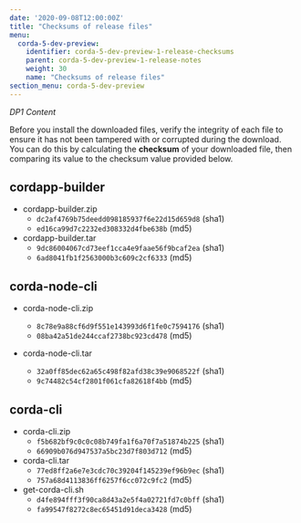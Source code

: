 ```yaml
---
date: '2020-09-08T12:00:00Z'
title: "Checksums of release files"
menu:
  corda-5-dev-preview:
    identifier: corda-5-dev-preview-1-release-checksums
    parent: corda-5-dev-preview-1-release-notes
    weight: 30
    name: "Checksums of release files"
section_menu: corda-5-dev-preview
---
```


*DP1 Content*

Before you install the downloaded files, verify the integrity of each file to ensure it has not been tampered with or corrupted during the download. You can do this by calculating the **checksum** of your downloaded file, then comparing its value to the checksum value provided below.

## cordapp-builder

* cordapp-builder.zip
  * `dc2af4769b75deedd098185937f6e22d15d659d8` (sha1)
  * `ed16ca99d7c2232ed308332d4fbe638b` (md5)
* cordapp-builder.tar
  * `9dc86004067cd73eef1cca4e9faae56f9bcaf2ea` (sha1)
  * `6ad8041fb1f2563000b3c609c2cf6333` (md5)

## corda-node-cli

* corda-node-cli.zip
  * `8c78e9a88cf6d9f551e143993d6f1fe0c7594176` (sha1)
  * `08ba42a51de244ccaf2738bc923cd478` (md5)

* corda-node-cli.tar
  * `32a0ff85dec62a65c498f82afd38c39e9068522f` (sha1)
  * `9c74482c54cf2801f061cfa82618f4bb` (md5)

## corda-cli

* corda-cli.zip
  * `f5b682bf9c0c0c08b749fa1f6a70f7a51874b225` (sha1)
  * `66909b076d947537a5bc23d7f803d712` (md5)
* corda-cli.tar
  * `77ed8ff2a6e7e3cdc70c39204f145239ef96b9ec` (sha1)
  * `757a68d4113836ff6257f6cc072c9fc2` (md5)
* get-corda-cli.sh
  * `d4fe894fff3f90ca8d43a2e5f4a02721fd7c0bff` (sha1)
  * `fa99547f8272c8ec65451d91deca3428` (md5)
